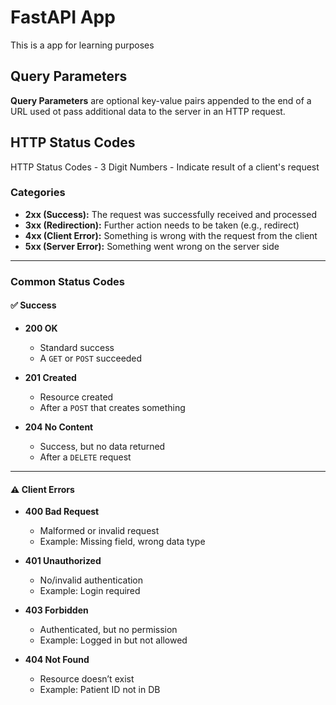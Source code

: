 # FastAPI App

This is a app for learning purposes

## Query Parameters

**Query Parameters** are optional key-value pairs appended to the end of a URL used ot pass additional data to the server in an HTTP request.

## HTTP Status Codes

HTTP Status Codes - 3 Digit Numbers - Indicate result of a client's request

### Categories
- **2xx (Success):** The request was successfully received and processed  
- **3xx (Redirection):** Further action needs to be taken (e.g., redirect)  
- **4xx (Client Error):** Something is wrong with the request from the client  
- **5xx (Server Error):** Something went wrong on the server side  

---

### Common Status Codes

#### ✅ Success
- **200 OK**  
  - Standard success  
  - A `GET` or `POST` succeeded  

- **201 Created**  
  - Resource created  
  - After a `POST` that creates something  

- **204 No Content**  
  - Success, but no data returned  
  - After a `DELETE` request  

---

#### ⚠️ Client Errors
- **400 Bad Request**  
  - Malformed or invalid request  
  - Example: Missing field, wrong data type  

- **401 Unauthorized**  
  - No/invalid authentication  
  - Example: Login required  

- **403 Forbidden**  
  - Authenticated, but no permission  
  - Example: Logged in but not allowed  

- **404 Not Found**  
  - Resource doesn’t exist  
  - Example: Patient ID not in DB  
